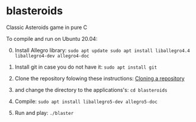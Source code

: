 # blasteroids
Classic Asteroids game in pure C

To compile and run on Ubuntu 20.04:

0. Install Allegro library:
`sudo apt update
sudo apt install liballegro4.4 liballegro4-dev allegro4-doc`

1. Install git in case you do not have it:
`sudo apt install git`

2. Clone the repository folowing these instructions:
[Cloning a repository](https://docs.github.com/en/repositories/creating-and-managing-repositories/cloning-a-repository)

3. and change the directory to the applications's:
`cd blasteroids`

4. Compile:
`sudo apt install liballegro5-dev allegro5-doc` 

5. Run and play:
`./blaster`
 



